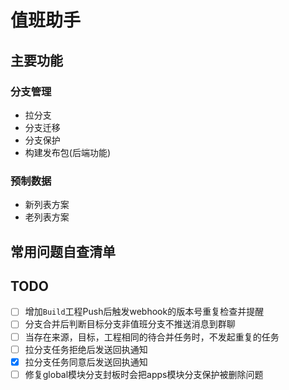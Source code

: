 # 值班助手

## 主要功能

### 分支管理
* 拉分支
* 分支迁移
* 分支保护
* 构建发布包(后端功能)

### 预制数据
* 新列表方案
* 老列表方案

## 常用问题自查清单


## TODO
- [ ] 增加`Build`工程Push后触发webhook的版本号重复检查并提醒
- [ ] 分支合并后判断目标分支非值班分支不推送消息到群聊
- [ ] 当存在来源，目标，工程相同的待合并任务时，不发起重复的任务
- [ ] 拉分支任务拒绝后发送回执通知
- [x] 拉分支任务同意后发送回执通知
- [ ] 修复global模块分支封板时会把apps模块分支保护被删除问题